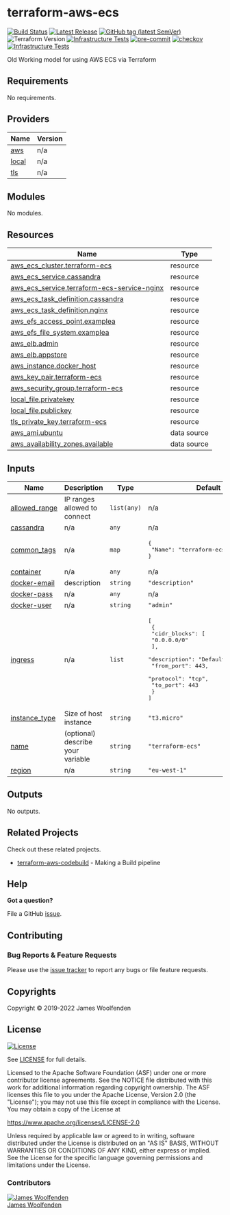 # terraform-aws-ecs

[![Build Status](https://github.com/JamesWoolfenden/terraform-aws-ecs/workflows/Verify%20and%20Bump/badge.svg?branch=master)](https://github.com/JamesWoolfenden/terraform-aws-ecs)
[![Latest Release](https://img.shields.io/github/release/JamesWoolfenden/terraform-aws-ecs.svg)](https://github.com/JamesWoolfenden/terraform-aws-ecs/releases/latest)
[![GitHub tag (latest SemVer)](https://img.shields.io/github/tag/JamesWoolfenden/terraform-aws-ecs.svg?label=latest)](https://github.com/JamesWoolfenden/terraform-aws-ecs/releases/latest)
![Terraform Version](https://img.shields.io/badge/tf-%3E%3D0.14.0-blue.svg)
[![Infrastructure Tests](https://www.bridgecrew.cloud/badges/github/JamesWoolfenden/terraform-aws-ecs/cis_aws)](https://www.bridgecrew.cloud/link/badge?vcs=github&fullRepo=JamesWoolfenden%2Fterraform-aws-ecs&benchmark=CIS+AWS+V1.2)
[![pre-commit](https://img.shields.io/badge/pre--commit-enabled-brightgreen?logo=pre-commit&logoColor=white)](https://github.com/pre-commit/pre-commit)
[![checkov](https://img.shields.io/badge/checkov-verified-brightgreen)](https://www.checkov.io/)
[![Infrastructure Tests](https://www.bridgecrew.cloud/badges/github/jameswoolfenden/terraform-aws-ecs/general)](https://www.bridgecrew.cloud/link/badge?vcs=github&fullRepo=JamesWoolfenden%2Fterraform-aws-ecs&benchmark=INFRASTRUCTURE+SECURITY)

Old Working model for using AWS ECS via Terraform

<!-- BEGINNING OF PRE-COMMIT-TERRAFORM DOCS HOOK -->

## Requirements

No requirements.

## Providers

| Name                                                   | Version |
| ------------------------------------------------------ | ------- |
| <a name="provider_aws"></a> [aws](#provider_aws)       | n/a     |
| <a name="provider_local"></a> [local](#provider_local) | n/a     |
| <a name="provider_tls"></a> [tls](#provider_tls)       | n/a     |

## Modules

No modules.

## Resources

| Name                                                                                                                                   | Type        |
| -------------------------------------------------------------------------------------------------------------------------------------- | ----------- |
| [aws_ecs_cluster.terraform-ecs](https://registry.terraform.io/providers/hashicorp/aws/latest/docs/resources/ecs_cluster)               | resource    |
| [aws_ecs_service.cassandra](https://registry.terraform.io/providers/hashicorp/aws/latest/docs/resources/ecs_service)                   | resource    |
| [aws_ecs_service.terraform-ecs-service-nginx](https://registry.terraform.io/providers/hashicorp/aws/latest/docs/resources/ecs_service) | resource    |
| [aws_ecs_task_definition.cassandra](https://registry.terraform.io/providers/hashicorp/aws/latest/docs/resources/ecs_task_definition)   | resource    |
| [aws_ecs_task_definition.nginx](https://registry.terraform.io/providers/hashicorp/aws/latest/docs/resources/ecs_task_definition)       | resource    |
| [aws_efs_access_point.examplea](https://registry.terraform.io/providers/hashicorp/aws/latest/docs/resources/efs_access_point)          | resource    |
| [aws_efs_file_system.examplea](https://registry.terraform.io/providers/hashicorp/aws/latest/docs/resources/efs_file_system)            | resource    |
| [aws_elb.admin](https://registry.terraform.io/providers/hashicorp/aws/latest/docs/resources/elb)                                       | resource    |
| [aws_elb.appstore](https://registry.terraform.io/providers/hashicorp/aws/latest/docs/resources/elb)                                    | resource    |
| [aws_instance.docker_host](https://registry.terraform.io/providers/hashicorp/aws/latest/docs/resources/instance)                       | resource    |
| [aws_key_pair.terraform-ecs](https://registry.terraform.io/providers/hashicorp/aws/latest/docs/resources/key_pair)                     | resource    |
| [aws_security_group.terraform-ecs](https://registry.terraform.io/providers/hashicorp/aws/latest/docs/resources/security_group)         | resource    |
| [local_file.privatekey](https://registry.terraform.io/providers/hashicorp/local/latest/docs/resources/file)                            | resource    |
| [local_file.publickey](https://registry.terraform.io/providers/hashicorp/local/latest/docs/resources/file)                             | resource    |
| [tls_private_key.terraform-ecs](https://registry.terraform.io/providers/hashicorp/tls/latest/docs/resources/private_key)               | resource    |
| [aws_ami.ubuntu](https://registry.terraform.io/providers/hashicorp/aws/latest/docs/data-sources/ami)                                   | data source |
| [aws_availability_zones.available](https://registry.terraform.io/providers/hashicorp/aws/latest/docs/data-sources/availability_zones)  | data source |

## Inputs

| Name                                                                     | Description                       | Type        | Default                                                                                                                                                                            | Required |
| ------------------------------------------------------------------------ | --------------------------------- | ----------- | ---------------------------------------------------------------------------------------------------------------------------------------------------------------------------------- | :------: |
| <a name="input_allowed_range"></a> [allowed_range](#input_allowed_range) | IP ranges allowed to connect      | `list(any)` | n/a                                                                                                                                                                                |   yes    |
| <a name="input_cassandra"></a> [cassandra](#input_cassandra)             | n/a                               | `any`       | n/a                                                                                                                                                                                |   yes    |
| <a name="input_common_tags"></a> [common_tags](#input_common_tags)       | n/a                               | `map`       | <pre>{<br> "Name": "terraform-ecs"<br>}</pre>                                                                                                                                      |    no    |
| <a name="input_container"></a> [container](#input_container)             | n/a                               | `any`       | n/a                                                                                                                                                                                |   yes    |
| <a name="input_docker-email"></a> [docker-email](#input_docker-email)    | description                       | `string`    | `"description"`                                                                                                                                                                    |    no    |
| <a name="input_docker-pass"></a> [docker-pass](#input_docker-pass)       | n/a                               | `any`       | n/a                                                                                                                                                                                |   yes    |
| <a name="input_docker-user"></a> [docker-user](#input_docker-user)       | n/a                               | `string`    | `"admin"`                                                                                                                                                                          |    no    |
| <a name="input_ingress"></a> [ingress](#input_ingress)                   | n/a                               | `list`      | <pre>[<br> {<br> "cidr_blocks": [<br> "0.0.0.0/0"<br> ],<br> "description": "Default HTTPS port",<br> "from_port": 443,<br> "protocol": "tcp",<br> "to_port": 443<br> }<br>]</pre> |    no    |
| <a name="input_instance_type"></a> [instance_type](#input_instance_type) | Size of host instance             | `string`    | `"t3.micro"`                                                                                                                                                                       |    no    |
| <a name="input_name"></a> [name](#input_name)                            | (optional) describe your variable | `string`    | `"terraform-ecs"`                                                                                                                                                                  |    no    |
| <a name="input_region"></a> [region](#input_region)                      | n/a                               | `string`    | `"eu-west-1"`                                                                                                                                                                      |    no    |

## Outputs

No outputs.

<!-- END OF PRE-COMMIT-TERRAFORM DOCS HOOK -->

## Related Projects

Check out these related projects.

- [terraform-aws-codebuild](https://github.com/jameswoolfenden/terraform-aws-codebuild) - Making a Build pipeline

## Help

**Got a question?**

File a GitHub [issue](https://github.com/jameswoolfenden/terraform-aws-workspaces/issues).

## Contributing

### Bug Reports & Feature Requests

Please use the [issue tracker](https://github.com/jameswoolfenden/terraform-aws-workspaces/issues) to report any bugs or file feature requests.

## Copyrights

Copyright © 2019-2022 James Woolfenden

## License

[![License](https://img.shields.io/badge/License-Apache%202.0-blue.svg)](https://opensource.org/licenses/Apache-2.0)

See [LICENSE](LICENSE) for full details.

Licensed to the Apache Software Foundation (ASF) under one
or more contributor license agreements. See the NOTICE file
distributed with this work for additional information
regarding copyright ownership. The ASF licenses this file
to you under the Apache License, Version 2.0 (the
"License"); you may not use this file except in compliance
with the License. You may obtain a copy of the License at

<https://www.apache.org/licenses/LICENSE-2.0>

Unless required by applicable law or agreed to in writing,
software distributed under the License is distributed on an
"AS IS" BASIS, WITHOUT WARRANTIES OR CONDITIONS OF ANY
KIND, either express or implied. See the License for the
specific language governing permissions and limitations
under the License.

### Contributors

[![James Woolfenden][jameswoolfenden_avatar]][jameswoolfenden_homepage]<br/>[James Woolfenden][jameswoolfenden_homepage]

[jameswoolfenden_homepage]: https://github.com/jameswoolfenden
[jameswoolfenden_avatar]: https://github.com/jameswoolfenden.png?size=150
[github]: https://github.com/jameswoolfenden
[linkedin]: https://www.linkedin.com/in/jameswoolfenden/
[twitter]: https://twitter.com/JimWoolfenden
[share_twitter]: https://twitter.com/intent/tweet/?text=terraform-aws-workspaces&url=https://github.com/jameswoolfenden/terraform-aws-workspaces
[share_linkedin]: https://www.linkedin.com/shareArticle?mini=true&title=terraform-aws-workspaces&url=https://github.com/jameswoolfenden/terraform-aws-workspaces
[share_reddit]: https://reddit.com/submit/?url=https://github.com/jameswoolfenden/terraform-aws-workspaces
[share_facebook]: https://facebook.com/sharer/sharer.php?u=https://github.com/jameswoolfenden/terraform-aws-workspaces
[share_email]: mailto:?subject=terraform-aws-workspaces&body=https://github.com/jameswoolfenden/terraform-aws-workspaces
